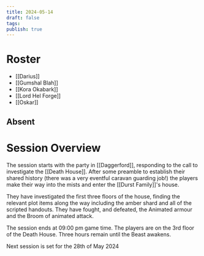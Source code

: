 ```yaml
---
title: 2024-05-14
draft: false
tags: 
publish: true
---
```


# Roster
- [[Darius]]
- [[Gumshal Blah]]
- [[Kora Okabark]]
- [[Lord Hel Forge]]
- [[Oskar]]
## Absent

# Session Overview
The session starts with the party in [[Daggerford]], responding to the call to investigate the [[Death House]]. After some preamble to establish their shared history (there was a very eventful caravan guarding job!) the players make their way into the mists and enter the [[Durst Family]]'s house.

They have investigated the first three floors of the house, finding the relevant plot items along the way including the amber shard and all of the scripted handouts. They have fought, and defeated, the Animated armour and the Broom of animated attack.

The session ends at 09:00 pm game time. The players are on the 3rd floor of the Death House. Three hours remain until the Beast awakens.

Next session is set for the 28th of May 2024